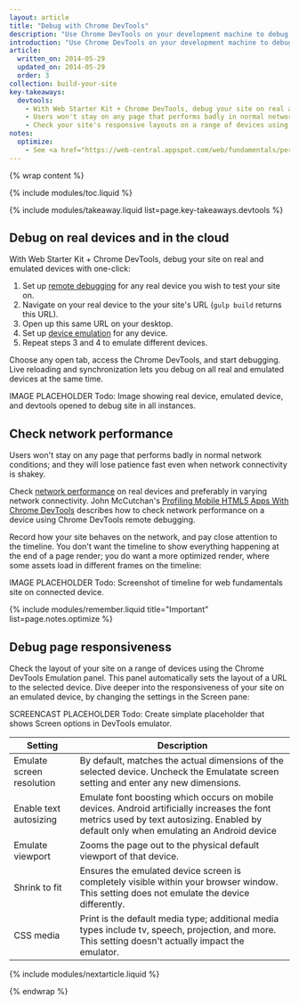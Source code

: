 ```yaml
---
layout: article
title: "Debug with Chrome DevTools"
description: "Use Chrome DevTools on your development machine to debug on your mobile device. Inspect, debug, analyze your site on any device from your desktop."
introduction: "Use Chrome DevTools on your development machine to debug on your mobile device. Inspect, debug, analyze your site on any device from your desktop."
article:
  written_on: 2014-05-29
  updated_on: 2014-05-29
  order: 3
collection: build-your-site
key-takeaways:
  devtools:
    - With Web Starter Kit + Chrome DevTools, debug your site on real and emulated devices with one-click.
    - Users won't stay on any page that performs badly in normal network conditions; check network performance on real devices;
    - Check your site's responsive layouts on a range of devices using the Chrome DevTools Screen pane within the Emulation panel.
notes:
  optimize:
    - See <a href="https://web-central.appspot.com/web/fundamentals/performance/critical-rendering-path/analyzing-crp.html">Critical Rendering Path</a> for more insight on using the network timeline.
---
```

{% wrap content %}

{% include modules/toc.liquid %}

{% include modules/takeaway.liquid list=page.key-takeaways.devtools %}

## Debug on real devices and in the cloud

With Web Starter Kit + Chrome DevTools,
debug your site on real and emulated devices with one-click:

1. Set up <a href="https://developer.chrome.com/devtools/docs/remote-debugging">remote debugging</a>
for any real device you wish to test your site on.
2. Navigate on your real device to the your site's URL
(`gulp build` returns this URL).
3. Open up this same URL on your desktop.
4. Set up <a href="https://developer.chrome.com/devtools/docs/mobile-emulation">device emulation</a> for any device.
5. Repeat steps 3 and 4 to emulate different devices.

Choose any open tab, access the Chrome DevTools,
and start debugging.
Live reloading and synchronization
lets you debug on all real and emulated devices at the same time.

IMAGE PLACEHOLDER
Todo: Image showing real device, emulated device, and
devtools opened to debug site in all instances.

## Check network performance

Users won't stay on any page that performs badly
in normal network conditions;
and they will lose patience fast even when network connectivity is shakey.

Check
<a href="https://developer.chrome.com/devtools/docs/network">network performance</a>
on real devices and preferably in varying network connectivity. 
John McCutchan's
<a href="http://www.html5rocks.com/en/mobile/profiling/">Profiling Mobile HTML5 Apps With Chrome DevTools</a>
describes how to check network performance on a device
using Chrome DevTools remote debugging.

Record how your site behaves on the network,
and pay close attention to the timeline.
You don't want the timeline to show everything happening
at the end of a page render;
you do want a more optimized render,
where some assets load in different frames on the timeline:

IMAGE PLACEHOLDER
Todo: Screenshot of timeline for web fundamentals site on connected device.

{% include modules/remember.liquid title="Important" list=page.notes.optimize %}

## Debug page responsiveness

Check the layout of your site on a range of devices
using the Chrome DevTools Emulation panel.
This panel automatically sets the layout of a URL to the selected device.
Dive deeper into the responsiveness of your site
on an emulated device, by changing the settings
in the Screen pane:

SCREENCAST PLACEHOLDER
Todo: Create simplate placeholder that shows Screen options
in DevTools emulator.

<table class="table-2 tc-heavyright">
  <thead>
    <tr>
      <th data-th="setting">Setting</th>
      <th data-th="Description">Description</th>
    </tr>
  </thead>
  <tbody>
    <tr>
      <td data-th="setting">Emulate screen resolution</td>
      <td data-th="Description">By default, matches the actual dimensions of the selected device. Uncheck the Emulatate screen setting and enter any new dimensions.
    </tr>
    <tr>
      <td data-th="setting">Enable text autosizing</td>
      <td data-th="Description">Emulate font boosting which occurs on mobile devices. Android artificially increases the font metrics used by text autosizing. Enabled by default only when emulating an Android device</td>
    </tr>
    <tr>
      <td data-th="setting">Emulate viewport</td>
      <td data-th="Description">Zooms the page out to the physical default viewport of that device.</td>
    </tr>
    <tr>
      <td data-th="setting">Shrink to fit</td>
      <td data-th="Description">Ensures the emulated device screen is completely visible within your browser window. This setting does not emulate the device differently.</td>
    </tr>
    <tr>
      <td data-th="setting">CSS media</td>
      <td data-th="Description">Print is the default media type; additional media types include tv, speech, projection, and more. This setting doesn't actually impact the emulator.</td>
    </tr>
  </tbody>
</table>

{% include modules/nextarticle.liquid %}

{% endwrap %}
